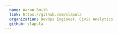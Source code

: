 ```yaml
---
  name: Aaron Smith
  link: https://github.com/slapula
  organization: DevOps Engineer, Civis Analytics
  github: slapula
---
```

